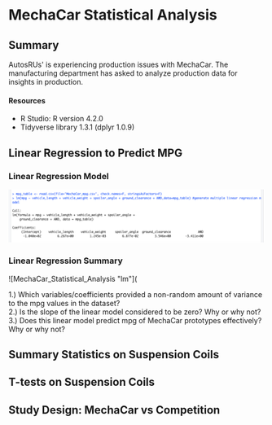 # MechaCar Statistical Analysis
## Summary
AutosRUs' is experiencing production issues with MechaCar. The manufacturing department has asked to analyze production data for insights in production. 

#### Resources
- R Studio: R version 4.2.0
- Tidyverse library 1.3.1 (dplyr 1.0.9)

## Linear Regression to Predict MPG
### Linear Regression Model
![MechaCar_Statistical_Analysis "lm"](https://github.com/Ninax3/MechaCar_Statistical_Analysis/blob/main/lm.png)
### Linear Regression Summary
![MechaCar_Statistical_Analysis "lm"](


1.) Which variables/coefficients provided a non-random amount of variance to the mpg values in the dataset?<br>
2.) Is the slope of the linear model considered to be zero? Why or why not?<br>
3.) Does this linear model predict mpg of MechaCar prototypes effectively? Why or why not?<br>

## Summary Statistics on Suspension Coils

## T-tests on Suspension Coils

## Study Design: MechaCar vs Competition
